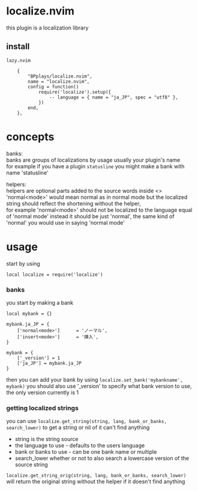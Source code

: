 # localize.nvim
this plugin is a localization library

## install

`lazy.nvim`
```
	{
		"BPplays/localize.nvim",
		name = "localize.nvim",
		config = function()
			require('localize').setup({
				-- language = { name = "ja_JP", spec = "utf8" },
			})
		end,
	},
```

# concepts
banks:  <br>
banks are groups of localizations by usage usually your plugin's name  <br>
for example if you have a plugin `statusline` you might make a bank with name 'statusline'

helpers:  <br>
helpers are optional parts added to the source words inside <> 'normal\<mode\>' would mean normal as in normal mode but the localized string should reflect the shortening without the helper,  <br>
for example 'normal\<mode\>' should not be localized to the language equal of 'normal mode' instead it should be just 'normal', the same kind of 'normal' you would use in saying 'normal mode'

# usage
start by using
```
local localize = require('localize')
```

### banks
you start by making a bank
```
local mybank = {}

mybank.ja_JP = {
	['normal<mode>']      = 'ノーマル',
	['insert<mode>']      = '挿入',
}

mybank = {
	['_version'] = 1
	['ja_JP'] = mybank.ja_JP
}
```
then you can add your bank by using `localize.set_bank('mybankname', mybank)`
you should also use '_version' to specify what bank version to use, the only version currently is 1


### getting localized strings
you can use `localize.get_string(string, lang, bank_or_banks, search_lower)` to get a string or nil of it can't find anything  <br>
- string is the string source
- the language to use - defaults to the users language
- bank or banks to use - can be one bank name or multiple
- search_lower whether or not to also search a lowercase version of the source string

`localize.get_string_orig(string, lang, bank_or_banks, search_lower)` will return the original string without the helper if it doesn't find anything

